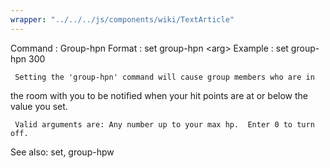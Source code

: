 ```yaml
---
wrapper: "../../../js/components/wiki/TextArticle"
---
```

Command : Group-hpn
Format  : set group-hpn &lt;arg&gt;
Example : set group-hpn 300

     Setting the 'group-hpn' command will cause group members who are in
the room with you to be notified when your hit points are at or below the
value you set.  

     Valid arguments are: Any number up to your max hp.  Enter 0 to turn off.

See also: set, group-hpw
